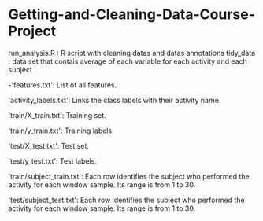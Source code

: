 # Getting-and-Cleaning-Data-Course-Project

run_analysis.R : R script with cleaning datas and datas annotations
tidy_data : data set that contais average of each variable for each activity and each subject

-'features.txt': List of all features.

'activity_labels.txt': Links the class labels with their activity name.

'train/X_train.txt': Training set.

'train/y_train.txt': Training labels.

'test/X_test.txt': Test set.

'test/y_test.txt': Test labels.

'train/subject_train.txt': Each row identifies the subject who performed the activity for each window sample. Its range is from 1 to 30.

'test/subject_test.txt': Each row identifies the subject who performed the activity for each window sample. Its range is from 1 to 30.
